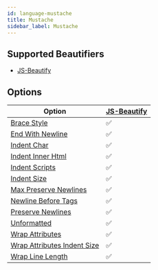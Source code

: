 ```yaml
---
id: language-mustache
title: Mustache
sidebar_label: Mustache
---
```

## Supported Beautifiers
- [JS-Beautify](/docs/beautifier-js-beautify.html)
## Options
| Option | [JS-Beautify](/docs/beautifier-js-beautify.html) |
| --- | --- |
| [Brace Style](/docs/option-brace-style.html) | &#9989; |
| [End With Newline](/docs/option-end-with-newline.html) | &#9989; |
| [Indent Char](/docs/option-indent-char.html) | &#9989; |
| [Indent Inner Html](/docs/option-indent-inner-html.html) | &#9989; |
| [Indent Scripts](/docs/option-indent-scripts.html) | &#9989; |
| [Indent Size](/docs/option-indent-size.html) | &#9989; |
| [Max Preserve Newlines](/docs/option-max-preserve-newlines.html) | &#9989; |
| [Newline Before Tags](/docs/option-newline-before-tags.html) | &#9989; |
| [Preserve Newlines](/docs/option-preserve-newlines.html) | &#9989; |
| [Unformatted](/docs/option-unformatted.html) | &#9989; |
| [Wrap Attributes](/docs/option-wrap-attributes.html) | &#9989; |
| [Wrap Attributes Indent Size](/docs/option-wrap-attributes-indent-size.html) | &#9989; |
| [Wrap Line Length](/docs/option-wrap-line-length.html) | &#9989; |